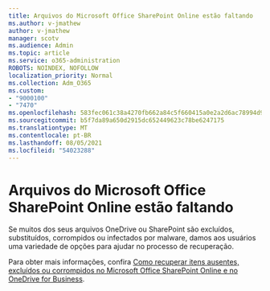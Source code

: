 ```yaml
---
title: Arquivos do Microsoft Office SharePoint Online estão faltando
ms.author: v-jmathew
author: v-jmathew
manager: scotv
ms.audience: Admin
ms.topic: article
ms.service: o365-administration
ROBOTS: NOINDEX, NOFOLLOW
localization_priority: Normal
ms.collection: Adm_O365
ms.custom:
- "9000100"
- "7470"
ms.openlocfilehash: 583fec061c38a4270fb662a84c5f660415a0e2a2d6ac78994d9cb8d8b6b3d8b8
ms.sourcegitcommit: b5f7da89a650d2915dc652449623c78be6247175
ms.translationtype: MT
ms.contentlocale: pt-BR
ms.lasthandoff: 08/05/2021
ms.locfileid: "54023288"
---
```

# <a name="sharepoint-files-are-missing"></a>Arquivos do Microsoft Office SharePoint Online estão faltando

Se muitos dos seus arquivos OneDrive ou SharePoint são excluídos, substituídos, corrompidos ou infectados por malware, damos aos usuários uma variedade de opções para ajudar no processo de recuperação.

Para obter mais informações, confira [Como recuperar itens ausentes, excluídos ou corrompidos no Microsoft Office SharePoint Online e no OneDrive for Business](https://go.microsoft.com/fwlink/?linkid=2110774).

